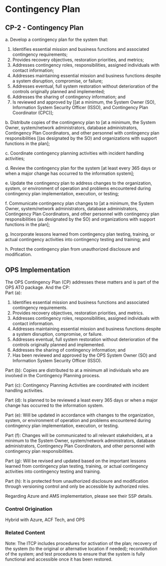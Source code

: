 # Contingency Plan
## CP-2 - Contingency Plan

a. Develop a contingency plan for the system that:<br />
1. Identifies essential mission and business functions and associated contingency requirements;<br />
2. Provides recovery objectives, restoration priorities, and metrics;<br />
3. Addresses contingency roles, responsibilities, assigned individuals with contact information;<br />
4. Addresses maintaining essential mission and business functions despite a system disruption, compromise, or failure; <br />
5. Addresses eventual, full system restoration without deterioration of the controls originally planned and implemented;<br />
6. Addresses the sharing of contingency information; and<br />
7. Is reviewed and approved by [[at a minimum, the System Owner (SO), Information System Security Officer (ISSO), and Contingency Plan Coordinator (CPC)];

b. Distribute copies of the contingency plan to [at a minimum, the System Owner, system/network administrators, database administrators, Contingency Plan Coordinators, and other personnel with contingency plan responsibilities [(as designated by the SO) and organizations with support functions in the plan];

c. Coordinate contingency planning activities with incident handling activities;

d. Review the contingency plan for the system [at least every 365 days or when a major change has occurred to the information system];

e. Update the contingency plan to address changes to the organization, system, or environment of operation and problems encountered during contingency plan implementation, execution, or testing;

f. Communicate contingency plan changes to [at a minimum, the System Owner, system/network administrators, database administrators, Contingency Plan Coordinators, and other personnel with contingency plan responsibilities (as designated by the SO) and organizations with support functions in the plan];

g. Incorporate lessons learned from contingency plan testing, training, or actual contingency activities into contingency testing and training; and

h. Protect the contingency plan from unauthorized disclosure and modification.

## OPS Implementation

The OPS Contingency Plan (CP) addresses these matters and is part of the OPS ATO package. And the CP:                              
Part (a): <br />
1.	Identifies essential mission and business functions and associated contingency requirements.<br />
2.	Provides recovery objectives, restoration priorities, and metrics.<br />
3.	Addresses contingency roles, responsibilities, assigned individuals with contact information.<br />
4.	Addresses maintaining essential mission and business functions despite a system disruption, compromise, or failure. <br />
5.	Addresses eventual, full system restoration without deterioration of the controls originally planned and implemented.<br />
6.	Addresses the sharing of contingency information; and<br />
7.	Has been reviewed and approved by the OPS  System Owner (SO) and Information System Security Officer (ISSO). 

Part (b): Copies are distributed to at a minimum all individuals who are involved in the Contingency Planning process.

Part (c): Contingency Planning Activities are coordinated with incident handling activities. 

Part (d): Is planned to be reviewed a least every 365 days or when a major change has occurred to the information system. 

Part (e): Will be updated in accordance with changes to the organization, system, or environment of operation and problems encountered during contingency plan implementation, execution, or testing.

Part (f): Changes will be communicated to all relevant stakeholders, at a minimum to the System Owner, system/network administrators, database administrators, Contingency Plan Coordinators, and other personnel with contingency plan responsibilities. 

Part (g):  Will be revised and updated based on the important lessons learned from contingency plan testing, training, or actual contingency activities into contingency testing and training. 

Part (h):  It is protected from unauthorized disclosure and modification through versioning control and only be accessible by authorized roles. 
                          

Regarding Azure and AMS implementation, please see their SSP details.

### Control Origination

Hybrid with Azure, ACF Tech, and OPS

### Related Content

Note: The ITCP includes procedures for activation of the plan; recovery of the system (to the original or alternative location if needed); reconstitution of the system; and test procedures to ensure that the system is fully functional and accessible once it has been restored.
